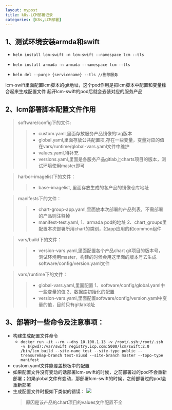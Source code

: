 ```yaml
---
layout: mypost
title: k8s-LCM部署记录
categories: [K8s,LCM部署]
---
```




## 1、测试环境安装armda和swift

* `helm install lcm-swift -n lcm-swift --namespace lcm --tls`

* `helm install armada -n armada --namespace lcm --tls`

* `helm del --purge {servicename} --tls //删除服务 `

lcm-swift里面配置lcm脚本的git地址，这个pod作用是把lcm脚本中配置和变量糅合起来生成配置文件
起开lcm-swift的pod后就会去装对应的服务产品

## 2、lcm部署脚本配置文件作用

> software/config下的文件:
>> * custom.yaml,里面存放服务产品镜像的tag版本
>> * global.yaml,里面存放公共配置项,存在一些变量，变量对应的值在vars/runtime/global-vars.yaml文件中维护
>> * values.yaml,待补充
>> * versions.yaml,里面是各服务产品gitlab上charts项目的版本，测试环境使用master即可

> harbor-imagelist下的文件：
>> * base-imagelist, 里面存放生成的各产品的镜像仓库地址

> manifests下的文件：
>> * chart-group-app.yaml,里面放本次部署的产品列表，不需部署的产品则注释掉
>> * manifest-test.yaml, 1、armada pod的地址 2、chart_groups里配置本次部署所用chart的类别，如app应用的和common组件

> vars/build下的文件：
>> * version-vars.yaml,里面配置各个产品chart  git项目的版本号，测试环境用master，构建的时候会用这里面的版本号去生成software/config/version.yaml文件

> vars/runtime下的文件：
>> * global-vars.yaml,里面配置 1、software/config/global.yaml中一些变量的值 2、数据库初始化的配置
>> * version-vars.yaml,里面配置software/config/version.yaml中变量的值，目前只有gitlab地址

## 3、部署时一些命令及注意事项：

- 构建生成配置文件命令
   * `docker run -it --rm --dns 10.100.1.13 -v /root/.ssh:/root/.ssh -v $(pwd):/var/swift registry.icp.com:5000/lcm/swift:2.0 /bin/lcm_build --site-name test --site-type public --treasuremap-branch test-niusd --site-branch master --topo-type manifest`
- custom.yaml文件能覆盖模板中的配置
- 如果配置文件没有变动的话部署lcm-swift的时候，之前部署过的pod不会重新部署；如果global文件有变动，那部署lcm-swift的时候，之前部署过的pod会重新部署
- 生成配置文件时报如下类似的错误：
  ![](https://niusdimage-1258441135.cos.ap-chengdu.myqcloud.com/img/20191028200605.png)
  > 原因是该产品的chart项目的values文件配置不全